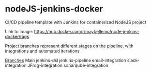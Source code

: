 # nodeJS-jenkins-docker
CI/CD pipeline template with Jenkins for containerized NodeJS project

Link to image: https://hub.docker.com/r/maybellemo/node-jenkins-docker/tags

Project branches represent different stages on the pipeline, with integrations and automated iterations.

<u>Branches</u>
Main
jenkins-dsl                                                                                            jenkins-pipeline
email-integration
slack-integration
JFrog-integration
sonarqube-integration